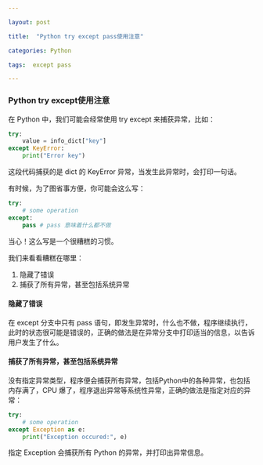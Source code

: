 ```yaml
---

layout: post

title:  "Python try except pass使用注意"

categories: Python

tags:  except pass

---
```

### Python try except使用注意

在 Python 中，我们可能会经常使用 try except 来捕获异常，比如：

```python
try:
    value = info_dict["key"]
except KeyError:
    print("Error key")
```

这段代码捕获的是 dict 的 KeyError 异常，当发生此异常时，会打印一句话。

有时候，为了图省事方便，你可能会这么写：

```python
try:
    # some operation
except:
    pass # pass 意味着什么都不做
```

当心！这么写是一个很糟糕的习惯。

我们来看看糟糕在哪里：

1. 隐藏了错误
2. 捕获了所有异常，甚至包括系统异常

#### 隐藏了错误

在 except 分支中只有 pass 语句，即发生异常时，什么也不做，程序继续执行，此时的状态很可能是错误的，正确的做法是在异常分支中打印适当的信息，以告诉用户发生了什么。

#### 捕获了所有异常，甚至包括系统异常

没有指定异常类型，程序便会捕获所有异常，包括Python中的各种异常，也包括内存满了，CPU 爆了，程序退出异常等系统性异常，正确的做法是指定对应的异常：

```python
try:
    # some operation
except Exception as e:
    print("Exception occured:", e)
```

指定 Exception 会捕获所有 Python 的异常，并打印出异常信息。